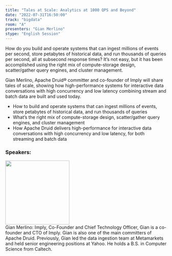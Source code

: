 ```yaml
---
title: "Tales at Scale: Analytics at 1000 QPS and Beyond"
date: "2022-07-31T16:50:00"
track: "bigdata"
room: "A"
presenters: "Gian Merlino"
stype: "English Session"
---
```

How do you build and operate systems that can ingest millions of events per second, store petabytes of historical data, and run thousands of queries per second, all at subsecond response times? It’s not easy, but it has been accomplished using the right mix of compute-storage design, scatter/gather query engines, and cluster management.

Gian Merlino, Apache Druid® committer and co-founder of Imply will share tales of scale, showing how high-performance systems for interactive data conversations with high concurrency and low latency combining stream and batch data are built and used today. 

- How to build and operate systems that can ingest millions of events, store petabytes of historical data, and run thousands of queries
- What’s the right mix of compute-storage design, scatter/gather query engines, and cluster management
- How Apache Druid delivers high-performance for interactive data conversations with high concurrency and low latency, for both streaming and batch data
 ### Speakers: 
 <img src="images/speaker/1117.png" width="200" /><br>Gian Merlino: Imply, Co-Founder and Chief Technology Officer, Gian is a co-founder and CTO of Imply. Gian is also one of the main committers of Apache Druid. Previously, Gian led the data ingestion team at Metamarkets and held senior engineering positions at Yahoo. He holds a B.S. in Computer Science from Caltech.

 